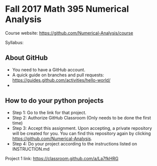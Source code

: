 # Fall 2017 Math 395 Numerical Analysis 

Course website: https://github.com/Numerical-Analysis/course

Syllabus: 

## About GitHub
- You need to have a GitHub account. 
- A quick guide on branches and pull requests: https://guides.github.com/activities/hello-world/
- 

## How to do your python projects
- Step 1: Go to the link for that project.
- Step 2: Authorize GitHub Classroom (Only needs to be done the first time)
- Step 3: Accept this assignment. Upon accepting, a private repository will be created for you. You can find this repository again by clicking https://github.com/Numerical-Analysis.
- Step 4: Do your project according to the instructions listed on INSTRUCTION.md

Project 1 link: https://classroom.github.com/a/La7fkHRG
